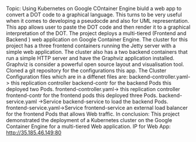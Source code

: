 Topic: Using Kubernetes on Google COntainer Engine biuld a web app to convert a DOT code to a graphical language. This turns to be very useful when it comes to developing a pseudocde and also for UML representation. This app allows user to paste the DOT code and then render it to a graphical interpretation of the DOT. The project deploys a multi-tiered (Frontend and Backend ) web application on Google Container Engine. The cluster for this project has a three frontend containers running the Jetty server with a simple web application. The cluster also has a two backend containers that run a simple HTTP server and have the Graphviz application installed. Graphviz is consider a powerful open source layout and visualisation tool. Cloned a git repository for the configurations this app. The Cluster Configuration files which are in a diffenet files are:
backend-controller.yaml-> this replication controller backend-contr for the backend Pods this deployed two Pods.
frontend-controller.yaml-> this replication controller frontend-contr for the frontend pods this deployed three Pods.
backend-service.yaml ->Service backend-service to load the backend Pods.
frontend-service.yaml->Service frontend-service an external load balancer for the frontend Pods that allows Web traffic. In conclusion:
This project demonstrated the deployment of a Kubernetes cluster on the Google Container Engine for a multi-tiered Web application. 
IP for Web App: http://35.185.46.149:80
